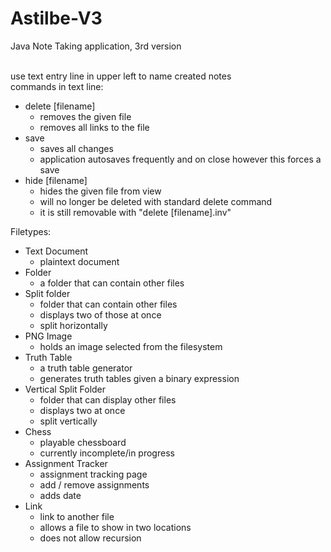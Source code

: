 # Astilbe-V3
Java Note Taking application, 3rd version<br><br>

use text entry line in upper left to name created notes<br>
commands in text line: 
 - delete [filename]
   - removes the given file
   - removes all links to the file
 - save
   - saves all changes
   - application autosaves frequently and on close however this forces a save
 - hide [filename]
   - hides the given file from view
   - will no longer be deleted with standard delete command
   - it is still removable with "delete [filename].inv"

Filetypes: 
- Text Document
  - plaintext document
- Folder
  - a folder that can contain other files
- Split folder 
  - folder that can contain other files
  - displays two of those at once
  - split horizontally
- PNG Image
  - holds an image selected from the filesystem
- Truth Table
  - a truth table generator
  - generates truth tables given a binary expression
- Vertical Split Folder
  - folder that can display other files
  - displays two at once
  - split vertically
- Chess
  - playable chessboard
  - currently incomplete/in progress
- Assignment Tracker
  - assignment tracking page
  - add / remove assignments
  - adds date
- Link
  - link to another file
  - allows a file to show in two locations
  - does not allow recursion
